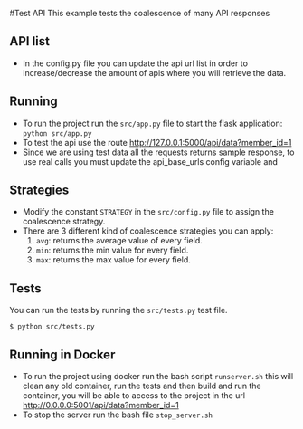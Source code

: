 
#Test API
This example tests the coalescence of many API responses

## API list
  - In the config.py file you can update the api url list in order to 
    increase/decrease the amount of apis where you will retrieve the data.

## Running
  - To run the project run the `src/app.py` file to start the flask application:
    ```python src/app.py```
  - To test the api use the route http://127.0.0.1:5000/api/data?member_id=1 
  - Since we are using test data all the requests returns sample response, 
    to use real calls you must update the api_base_urls config variable and 
    
## Strategies
  - Modify the constant `STRATEGY` in the `src/config.py` file to assign the coalescence strategy.
  - There are 3 different kind of coalescence strategies you can apply:
    1. `avg`: returns the average value of every field.
    2. `min`: returns the min value for every field.
    3. `max`: returns the max value for every field.
    
## Tests
  You can run the tests by running the `src/tests.py` test file.
  
   ```$ python src/tests.py ```

## Running in Docker
  - To run the project using docker run the bash script `runserver.sh` this will clean any old container, 
    run the tests and then build and run the container, you will be able to access to the project in the
    url http://0.0.0.0:5001/api/data?member_id=1
  - To stop the server run the bash file `stop_server.sh`